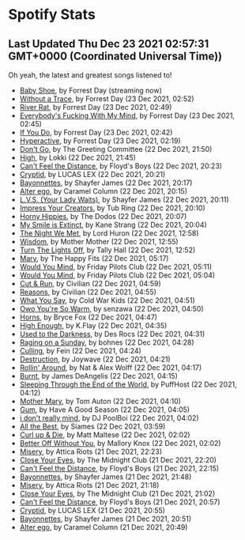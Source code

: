
# Spotify Stats
## Last Updated Thu Dec 23 2021 02:57:31 GMT+0000 (Coordinated Universal Time))

Oh yeah, the latest and greatest songs listened to!

- [Baby Shoe](https://www.last.fm/music/Forrest+Day/_/Baby+Shoe), by Forrest Day (streaming now)
- [Without a Trace](https://www.last.fm/music/Forrest+Day/_/Without+a+Trace), by Forrest Day (23 Dec 2021, 02:52)
- [River Rat](https://www.last.fm/music/Forrest+Day/_/River+Rat), by Forrest Day (23 Dec 2021, 02:49)
- [Everybody's Fucking With My Mind](https://www.last.fm/music/Forrest+Day/_/Everybody%27s+Fucking+With+My+Mind), by Forrest Day (23 Dec 2021, 02:45)
- [If You Do](https://www.last.fm/music/Forrest+Day/_/If+You+Do), by Forrest Day (23 Dec 2021, 02:42)
- [Hyperactive](https://www.last.fm/music/Forrest+Day/_/Hyperactive), by Forrest Day (23 Dec 2021, 02:19)
- [Don't Go](https://www.last.fm/music/The+Greeting+Committee/_/Don%27t+Go), by The Greeting Committee (22 Dec 2021, 21:50)
- [High](https://www.last.fm/music/Lokki/_/High), by Lokki (22 Dec 2021, 21:45)
- [Can't Feel the Distance](https://www.last.fm/music/Floyd%27s+Boys/_/Can%27t+Feel+the+Distance), by Floyd's Boys (22 Dec 2021, 20:23)
- [Cryptid](https://www.last.fm/music/LUCAS+LEX/_/Cryptid), by LUCAS LEX (22 Dec 2021, 20:21)
- [Bayonnettes](https://www.last.fm/music/Shayfer+James/_/Bayonnettes), by Shayfer James (22 Dec 2021, 20:17)
- [Alter ego](https://www.last.fm/music/Caramel+Column/_/Alter+ego), by Caramel Column (22 Dec 2021, 20:15)
- [L.V.S. (Your Lady Waits)](https://www.last.fm/music/Shayfer+James/_/L.V.S.+(Your+Lady+Waits)), by Shayfer James (22 Dec 2021, 20:11)
- [Impress Your Creators](https://www.last.fm/music/Tub+Ring/_/Impress+Your+Creators), by Tub Ring (22 Dec 2021, 20:10)
- [Horny Hippies](https://www.last.fm/music/The+Dodos/_/Horny+Hippies), by The Dodos (22 Dec 2021, 20:07)
- [My Smile is Extinct](https://www.last.fm/music/Kane+Strang/_/My+Smile+is+Extinct), by Kane Strang (22 Dec 2021, 20:04)
- [The Night We Met](https://www.last.fm/music/Lord+Huron/_/The+Night+We+Met), by Lord Huron (22 Dec 2021, 12:58)
- [Wisdom](https://www.last.fm/music/Mother+Mother/_/Wisdom), by Mother Mother (22 Dec 2021, 12:55)
- [Turn The Lights Off](https://www.last.fm/music/Tally+Hall/_/Turn+The+Lights+Off), by Tally Hall (22 Dec 2021, 12:52)
- [Mary](https://www.last.fm/music/The+Happy+Fits/_/Mary), by The Happy Fits (22 Dec 2021, 05:17)
- [Would You Mind](https://www.last.fm/music/Friday+Pilots+Club/_/Would+You+Mind), by Friday Pilots Club (22 Dec 2021, 05:11)
- [Would You Mind](https://www.last.fm/music/Friday+Pilots+Club/_/Would+You+Mind), by Friday Pilots Club (22 Dec 2021, 05:04)
- [Cut & Run](https://www.last.fm/music/Civilian/_/Cut+&+Run), by Civilian (22 Dec 2021, 04:59)
- [Reasons](https://www.last.fm/music/Civilian/_/Reasons), by Civilian (22 Dec 2021, 04:55)
- [What You Say](https://www.last.fm/music/Cold+War+Kids/_/What+You+Say), by Cold War Kids (22 Dec 2021, 04:51)
- [Owo You're So Warm](https://www.last.fm/music/senzawa/_/Owo+You%27re+So+Warm), by senzawa (22 Dec 2021, 04:50)
- [Horns](https://www.last.fm/music/Bryce+Fox/_/Horns), by Bryce Fox (22 Dec 2021, 04:47)
- [High Enough](https://www.last.fm/music/K.Flay/_/High+Enough), by K.Flay (22 Dec 2021, 04:35)
- [Used to the Darkness](https://www.last.fm/music/Des+Rocs/_/Used+to+the+Darkness), by Des Rocs (22 Dec 2021, 04:31)
- [Raging on a Sunday](https://www.last.fm/music/bohnes/_/Raging+on+a+Sunday), by bohnes (22 Dec 2021, 04:28)
- [Culling](https://www.last.fm/music/Fein/_/Culling), by Fein (22 Dec 2021, 04:24)
- [Destruction](https://www.last.fm/music/Joywave/_/Destruction), by Joywave (22 Dec 2021, 04:21)
- [Rollin' Around](https://www.last.fm/music/Nat+&+Alex+Wolff/_/Rollin%27+Around), by Nat & Alex Wolff (22 Dec 2021, 04:17)
- [Burnt](https://www.last.fm/music/James+DeAngelis/_/Burnt), by James DeAngelis (22 Dec 2021, 04:15)
- [Sleeping Through the End of the World](https://www.last.fm/music/PuffHost/_/Sleeping+Through+the+End+of+the+World), by PuffHost (22 Dec 2021, 04:12)
- [Mother Mary](https://www.last.fm/music/Tom+Auton/_/Mother+Mary), by Tom Auton (22 Dec 2021, 04:10)
- [Gum](https://www.last.fm/music/Have+A+Good+Season/_/Gum), by Have A Good Season (22 Dec 2021, 04:05)
- [i don't really mind](https://www.last.fm/music/DJ+PoolBoi/_/i+don%27t+really+mind), by DJ PoolBoi (22 Dec 2021, 04:02)
- [All the Best](https://www.last.fm/music/Siames/_/All+the+Best), by Siames (22 Dec 2021, 03:59)
- [Curl up & Die](https://www.last.fm/music/Matt+Maltese/_/Curl+up+&+Die), by Matt Maltese (22 Dec 2021, 02:02)
- [Better Off Without You](https://www.last.fm/music/Mallory+Knox/_/Better+Off+Without+You), by Mallory Knox (22 Dec 2021, 02:02)
- [Misery](https://www.last.fm/music/Attica+Riots/_/Misery), by Attica Riots (21 Dec 2021, 22:23)
- [Close Your Eyes](https://www.last.fm/music/The+Midnight+Club/_/Close+Your+Eyes), by The Midnight Club (21 Dec 2021, 22:20)
- [Can't Feel the Distance](https://www.last.fm/music/Floyd%27s+Boys/_/Can%27t+Feel+the+Distance), by Floyd's Boys (21 Dec 2021, 22:15)
- [Bayonnettes](https://www.last.fm/music/Shayfer+James/_/Bayonnettes), by Shayfer James (21 Dec 2021, 21:48)
- [Misery](https://www.last.fm/music/Attica+Riots/_/Misery), by Attica Riots (21 Dec 2021, 21:18)
- [Close Your Eyes](https://www.last.fm/music/The+Midnight+Club/_/Close+Your+Eyes), by The Midnight Club (21 Dec 2021, 21:02)
- [Can't Feel the Distance](https://www.last.fm/music/Floyd%27s+Boys/_/Can%27t+Feel+the+Distance), by Floyd's Boys (21 Dec 2021, 20:57)
- [Cryptid](https://www.last.fm/music/LUCAS+LEX/_/Cryptid), by LUCAS LEX (21 Dec 2021, 20:55)
- [Bayonnettes](https://www.last.fm/music/Shayfer+James/_/Bayonnettes), by Shayfer James (21 Dec 2021, 20:51)
- [Alter ego](https://www.last.fm/music/Caramel+Column/_/Alter+ego), by Caramel Column (21 Dec 2021, 20:49)
